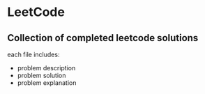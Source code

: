 # LeetCode
## Collection of completed leetcode solutions
each file includes:
- problem description
- problem solution
- problem explanation

